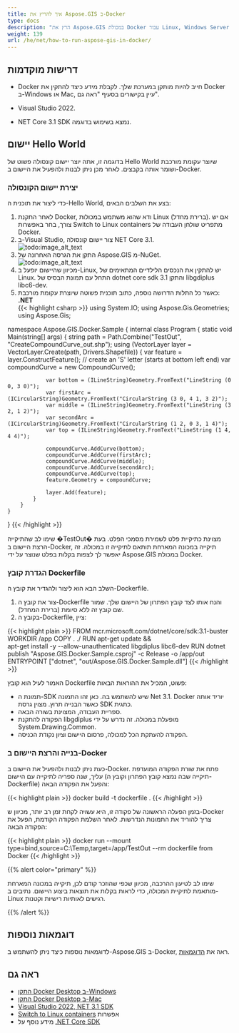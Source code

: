 ```yaml
---
title: איך להריץ את Aspose.GIS ב-Docker
type: docs
description: "הרץ את Aspose.GIS במכולת Docker עבור Linux, Windows Server וכל מערכת הפעלה."
weight: 139
url: /he/net/how-to-run-aspose-gis-in-docker/
---
```


## דרישות מוקדמות

- Docker חייב להיות מותקן במערכת שלך. לקבלת מידע כיצד להתקין את Docker ב-Windows או Mac, עיין בקישורים בסעיף "ראה גם".

- Visual Studio 2022.

- NET Core 3.1 SDK נמצא בשימוש בדוגמה.


## יישום Hello World

בדוגמה זו, אתה יוצר יישום קונסולה פשוט של Hello World שיוצר עקומת מורכבת ושומר אותה בקבצים. לאחר מכן ניתן לבנות ולהפעיל את היישום ב-Docker.

### יצירת יישום הקונסולה

כדי ליצור את תוכנית ה-Hello World, בצע את השלבים הבאים:
1. לאחר התקנת Docker, ודא שהוא משתמש במכולות Linux (ברירת מחדל). אם יש צורך, בחר באפשרות Switch to Linux containers מתפריט שולחן העבודה של Docker.
1. ב-Visual Studio, צור יישום קונסולה NET Core 3.1.<br>
![todo:image_alt_text](create-a-new-project.png)<br>
1. התקן את הגרסה האחרונה של Aspose.GIS מ-NuGet.<br>
![todo:image_alt_text](nuget-aspose-gis.png)<br>
1. מכיוון שהיישום יופעל ב-Linux, יש להתקין את הנכסים הלילדיים המתאימים של Linux. התחל עם תמונת הבסיס של dotnet core sdk 3.1 והתקן libgdiplus libc6-dev.
1. כאשר כל התלות הדרושה נוספה, כתוב תוכנית פשוטה שיוצרת עקומת מורכבת:<br>
**.NET**<br>
{{< highlight csharp >}}
using System.IO;
using Aspose.Gis.Geometries;
using Aspose.Gis;

namespace Aspose.GIS.Docker.Sample
{
    internal class Program
    {
        static void Main(string[] args)
        {
            string path = Path.Combine("TestOut", "CreateCompoundCurve_out.shp");
            using (VectorLayer layer = VectorLayer.Create(path, Drivers.Shapefile))
            {
                var feature = layer.ConstructFeature();
                // create an 'S' letter (starts at bottom left end)
                var compoundCurve = new CompoundCurve();

                var bottom = (ILineString)Geometry.FromText("LineString (0 0, 3 0)");
                var firstArc = (ICircularString)Geometry.FromText("CircularString (3 0, 4 1, 3 2)");
                var middle = (ILineString)Geometry.FromText("LineString (3 2, 1 2)");
                var secondArc = (ICircularString)Geometry.FromText("CircularString (1 2, 0 3, 1 4)");
                var top = (ILineString)Geometry.FromText("LineString (1 4, 4 4)");

                compoundCurve.AddCurve(bottom);
                compoundCurve.AddCurve(firstArc);
                compoundCurve.AddCurve(middle);
                compoundCurve.AddCurve(secondArc);
                compoundCurve.AddCurve(top);
                feature.Geometry = compoundCurve;

                layer.Add(feature);
            }
        }
    }
}
{{< /highlight >}}

שימו לב שהתיקייה �TestOut� מצוינת כתיקיית פלט לשמירת מסמכי הפלט. בעת הרצת היישום ב-Docker, תיקייה במכונה המארחת תותאם לתיקייה זו במכולה. זה יאפשר לך לצפות בקלות בפלט שנוצר על ידי Aspose.GIS במכולת Docker.

### הגדרת קובץ Dockerfile

השלב הבא הוא ליצור ולהגדיר את קובץ ה-Dockerfile.

1. צור את קובץ ה-Dockerfile והנח אותו לצד קובץ הפתרון של היישום שלך. שמור שם קובץ זה ללא סיומת (ברירת המחדל).
1. בקובץ ה-Dockerfile, ציין:

{{< highlight plain >}}
FROM mcr.microsoft.com/dotnet/core/sdk:3.1-buster 
WORKDIR /app
COPY . ./
RUN apt-get update && \
    apt-get install -y --allow-unauthenticated libgdiplus libc6-dev
RUN dotnet publish "Aspose.GIS.Docker.Sample.csproj" -c Release -o /app/out
ENTRYPOINT ["dotnet", "out/Aspose.GIS.Docker.Sample.dll"]
{{< /highlight >}}

האמור לעיל הוא קובץ Dockerfile פשוט, המכיל את ההוראות הבאות:

- תמונת ה-SDK שיש להשתמש בה. כאן זהו התמונה Net 3.1. Docker יוריד אותה כאשר הבנייה תרוץ. מצוין גרסת SDK כתגית.
- ספריית העבודה, המצוינת בשורה הבאה.
- הפקודה להתקנת libgdiplus מופעלת במכולה. זה נדרש על ידי System.Drawing.Common.
- הפקודה להעתקת הכל למכולה, פרסום היישום וציון נקודת הכניסה.

### בנייה והרצת היישום ב-Docker

כעת ניתן לבנות ולהפעיל את היישום ב-Docker. פתח את שורת הפקודה המועדפת עליך, שנה ספריה לתיקייה עם היישום (תיקייה שבה נמצא קובץ הפתרון וקובץ ה-Dockerfile) והפעל את הפקודה הבאה:

{{< highlight plain >}}
docker build -t dockerfile .
{{< /highlight >}}

בזמן הפעלה הראשונה של פקודה זו, היא עשויה לקחת זמן רב יותר, מכיוון ש-Docker צריך להוריד את התמונות הנדרשות. לאחר השלמת הפקודה הקודמת, הפעל את הפקודה הבאה:

{{< highlight plain >}}
docker run --mount type=bind,source=C:\Temp,target=/app/TestOut --rm dockerfile from Docker
{{< /highlight >}}

{{% alert color="primary" %}} 

שימו לב לטיעון ההרכבה, מכיוון שכפי שהוזכר קודם לכן, תיקייה במכונה המארחת מותאמת לתיקיית המכולה, כדי לראות בקלות את תוצאות ביצוע היישום. נתיבים ב-Linux רגישים לאותיות רישיות וקטנות.

{{% /alert %}}


## דוגמאות נוספות

לדוגמאות נוספות כיצד ניתן להשתמש ב-Aspose.GIS ב-Docker, ראה את [הדוגמאות](https://github.com/aspose-gis/Aspose.Gis-for-.NET).


## ראה גם

- [התקן Docker Desktop ב-Windows](https://docs.docker.com/docker-for-windows/install/)
- [התקן Docker Desktop ב-Mac](https://docs.docker.com/docker-for-mac/install/)
- [Visual Studio 2022, NET 3.1 SDK](https://docs.microsoft.com/en-us/dotnet/core/install/windows?tabs=netcore31#dependencies)
- [Switch to Linux containers](https://docs.docker.com/docker-for-windows/#switch-between-windows-and-linux-containers) אפשרות
- מידע נוסף על [.NET Core SDK](https://hub.docker.com/_/microsoft-dotnet-sdk)
